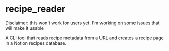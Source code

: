 # recipe_reader

Disclaimer: this won't work for users yet. I'm working on some issues that will make it usable

A CLI tool that reads recipe metadata from a URL and creates a recipe page in a Notion recipes database.
